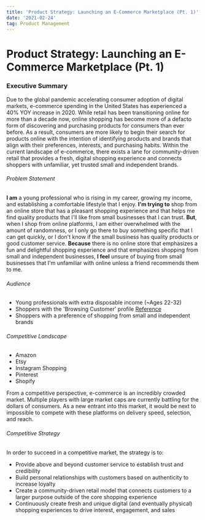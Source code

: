 ```yaml
---
title: 'Product Strategy: Launching an E-Commerce Marketplace (Pt. 1)'
date: '2021-02-24'
tag: Product Management
---
```


# Product Strategy: Launching an E-Commerce Marketplace (Pt. 1)

### Executive Summary
Due to the global pandemic accelerating consumer adoption of digital markets, e-commerce spending in the United States has experienced a 40% YOY increase in 2020. While retail has been transitioning online for more than a decade now, online shopping has become more of a defacto form of discovering and purchasing products for consumers than ever before. As a result, consumers are more likely to begin their search for products online with the intention of identifying products and brands that align with their preferences, interests, and purchasing habits. Within the current landscape of e-commerce, there exists a lane for community-driven retail that provides a fresh, digital shopping experience and connects shoppers with unfamiliar, yet trusted small and independent brands.

###### Problem Statement
__I am__ a young professional who is rising in my career, growing my income, and establishing a comfortable lifestyle that I enjoy. __I'm trying to__ shop from an online store that has a pleasant shopping experience and that helps me find quality products that I'll like from small businesses that I can trust. __But__, when I shop from online platforms, I am either overwhelmed with the amount of randomness, or I only go there to buy something specific that I can get quickly, or I don't know if the small business has quality products or good customer service. __Because__ there is no online store that emphasizes a fun and delightful shopping experience and that emphasizes shopping from small and independent businesses, __I feel__ unsure of buying from small businesses that I'm unfamiliar with online unless a friend recommends them to me.

###### Audience
- Young professionals with extra disposable income (~Ages 22-32) 
- Shoppers with the 'Browsing Customer' profile [Reference](https://fitsmallbusiness.com/shopper-profile/)
- Shoppers with a preference of shopping from small and independent brands

###### Competitive Landscape
- Amazon
- Etsy
- Instagram Shopping
- Pinterest
- Shopify

From a competitive perspective, e-commerce is an incredibly crowded market. Multiple players with large market caps are currently battling for the dollars of consumers. As a new entrant into this market, it would be next to impossible to compete with these platforms on delivery speed, selection, and reach. 

###### Competitive Strategy

In order to succeed in a competitive market, the strategy is to:
- Provide above and beyond customer service to establish trust and credibility
- Build personal relationships with customers based on authenticity to increase loyalty
- Create a community-driven retail model that connects customers to a larger purpose outside of the core shopping experience
- Continuously create fresh and unique digital (and eventually physical) shopping experiences to drive interest, engagement, and sales